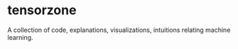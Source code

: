 # tensorzone
A collection of code, explanations, visualizations, intuitions relating machine learning.
